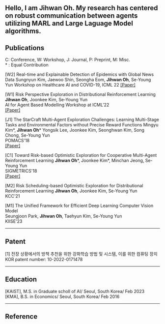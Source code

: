 Hello, I am Jihwan Oh. My research has centered on robust communication between agents utilizing MARL and Large Laguage Model algorithms. 
---

## Publications
C: Conference, W: Workshop, J: Journal, P: Preprint, M: Misc.   
\* : Equal Contribution

[W2] Real-time and Explainable Detection of Epidemics with Global News Data
Sungnyun Kim, Jaewoo Shin, Seongha Eom, **Jihwan Oh**, Se-Young Yun
Workshop on Healthcare AI and COVID-19, ICML 22
<a href="https://proceedings.mlr.press/v184/kim22a/kim22a.pdf"> [Paper] </a>

[W1] Risk Perspective Exploration in Distributional Reinforcement Learning 
**Jihwan Oh**, Joonkee Kim, Se-Young Yun  
AI for Agent Based Modelling Workshop at ICML'22  
<a href="https://arxiv.org/pdf/2206.14170.pdf"> [Paper] </a>

[J1] The StarCraft Multi-Agent Exploration Challenges: Learning Multi-Stage Tasks and Environmental Factors without Precise Reward Functions
Mingyu Kim\*, **Jihwan Oh**\* Yongsik Lee, Joonkee Kim, Seonghwan Kim, Song Chong, Se-Young Yun  
POMACS'18  
<a href="https://ieeexplore.ieee.org/stamp/stamp.jsp?tp=&arnumber=10099458"> [Paper] </a>

[C1] Toward Risk-based Optimistic Exploration for Cooperative Multi-Agent Reinforcement Learning 
**Jihwan Oh**\*, Joonkee Kim\*, Minchan Jeong, Se-Young Yun  
SIGMETRICS'18  
<a href="https://arxiv.org/pdf/2303.01768.pdf"> [Paper] </a>

[M2] Risk Scheduling-based Optimistic Exploration for Distributional Reinforcement Learning
**Jihwan Oh**, Joonkee Kim, Se-Young Yun  
KCC'21

[M1] The Unified Framework for Efficient Deep Learning Computer Vision Model  
Seungjoon Park, **Jihwan Oh**, Taehyun Kim, Se-Young Yun  
KIISE'23


---

## Patent

[1] 전장 상황에서의 방책 추천을 위한 강화학습 방법 및 시스템, 이를 위한 컴퓨팅 장치
KOR patent number: 10-2022-0171478


---

## Education

[KAIST], M.S. in Graduate scholl of AI/ Seoul, South Korea/ Feb 2023  
[KMA], B.S. in Economics/ Seoul, South Korea/ Feb 2016  


---

## Reference
